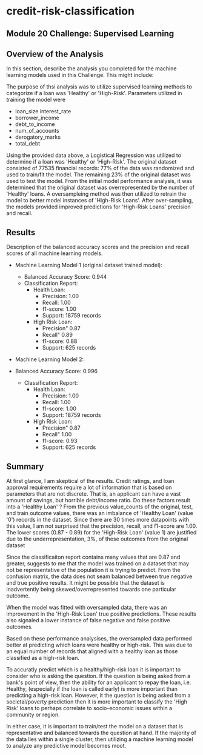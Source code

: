 # credit-risk-classification
Module 20 Challenge: Supervised Learning
---


## Overview of the Analysis

In this section, describe the analysis you completed for the machine learning models used in this Challenge. This might include:

The purpose of thsi analysis was to utilize supervised learning methods to categorize if a loan was 'Healthy' or 'High-Risk'.  Parameters utilized in training the model were
* loan_size	interest_rate	
* borrower_income	
* debt_to_income	
* num_of_accounts	
* derogatory_marks	
* total_debt

Using the provided data above, a Logistical Regression was utilized to determine if a loan was 'Healthy' or 'High-Risk'.  The original dataset consisted of 77535 financial records: 77% of the data was randomized and used to train/fit the model.  The remaining 23% of the original dataset was used to test the model. From the initial model performance analysis, it was determined that the original dataset was overrepresented by the number of 'Healthy' loans.  A oversampleing method was then utilized to retrain the model to better model instances of 'High-Risk Loans'.  After over-sampling, the models provided improved predictions for 'High-Risk Loans' precision and recall.


## Results

Description of the balanced accuracy scores and the precision and recall scores of all machine learning models.

* Machine Learning Model 1 (original dataset trained model):
   * Balanced Accuracy Score: 0.944
   * Classification Report:
     * Health Loan:
         * Precision: 1.00
         * Recall: 1.00
         * f1-score: 1.00
         * Support: 18759 records
     * High Risk Loan:
         * Precision" 0.87
         * Recall" 0.89
         * f1-score: 0.88
         * Support: 625 records



* Machine Learning Model 2:
 * Balanced Accuracy Score: 0.996
   * Classification Report:
     * Health Loan:
         * Precision: 1.00
         * Recall: 1.00
         * f1-score: 1.00
         * Support: 18759 records
     * High Risk Loan:
         * Precision" 0.87
         * Recall" 1.00
         * f1-score: 0.93
         * Support: 625 records

## Summary

At first glance, I am skeptical of the results.  Credit ratings, and loan approval requirements require a lot of information that is based on parameters that are not discrete.  That is, an applicant can have a vast amount of savings, but horrible debt/income ratio. Do these factors result into a 'Healthy Loan' ?  From the previous value_counts of the original, test, and train outcome values, there was an imbalance of 'Healthy Loan' (value '0') records in the dataset.  Since there are 30 times more datapoints with this value, I am not surprised that the precision, recall, and f1-score are 1.00.  The lower scores (0.87 - 0.89) for the 'High-Risk Loan' (value 1) are justified due to the underrepresentation, 3%, of these outcomes from the original dataset

Since the classificaiton report contains many values that are 0.87 and greater, suggests to me that the model was trained on a dataset that may not be representative of the population it is trying to predict.  From the confusion matrix, the data does not seam balanced between true negative and true positive results.  It might be possible that the dataset is inadvertently being skewed/overrepresented towards one particular outcome.

When the model was fitted with oversampled data, there was an improvement in the 'High-Risk Loan' true positive predictions.  These results also signaled a lower instance of false negative and false positive outcomes.

Based on these performance analysises, the oversampled data performed better at predicting which loans were healthy or high-risk.  This was due to an equal number of records that aligned with a healthy loan as those classified as a high-risk loan.

To accuratly predict which is a healthy/high-risk loan it is important to consider who is asking the question.  If the question is being asked from a bank's point of view, then the ability for an applicant to repay the loan, i.e. Healthy, (especially if the loan is called early) is more important than predicting a high-risk loan.  However, it the question is being asked from a societal/poverty prediction then it is more important to classify the 'High Risk' loans to perhaps correlate to socio-economic issues within a community or region.

In either case, it is important to train/test the model on a dataset that is representative and balanced towards the question at hand.  If the majority of the data lies within a single cluster, then utilizing a machine learning model to analyze any predictive model becomes moot. 

